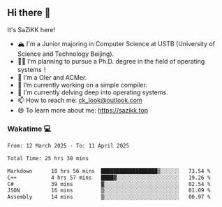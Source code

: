## Hi there 👋

It's SaZiKK here!

- 🏔️ I'm a Junior majoring in Computer Science  at USTB (University of Science and Technology Beijing).
- 🧑‍🎓 I'm planning to pursue a Ph.D. degree in the field of operating systems！
- 🚀 I'm a OIer and ACMer.
- 🔭 I’m currently working on a simple compiler.
- 🌱 I'm currently delving deep into operating systems.
- 📫 How to reach me: ck_look@outlook.com
- 😄 To learn more about me: https://sazikk.top

  
<!--
**SaZiKK/SaZiKK** is a ✨ _special_ ✨ repository because its `README.md` (this file) appears on your GitHub profile.

Here are some ideas to get you started:

- 🔭 I’m currently working on ...
- 🌱 I’m currently learning ...
- 👯 I’m looking to collaborate on ...
- 🤔 I’m looking for help with ...
- 💬 Ask me about ...
- 📫 How to reach me: ...
- 😄 Pronouns: ...
- ⚡ Fun fact: ...
-->

### Wakatime 💻

<!--START_SECTION:waka-->

```txt
From: 12 March 2025 - To: 11 April 2025

Total Time: 25 hrs 30 mins

Markdown      18 hrs 56 mins  ██████████████████▒░░░░░░   73.54 %
C++           4 hrs 57 mins   ████▓░░░░░░░░░░░░░░░░░░░░   19.26 %
C#            39 mins         ▓░░░░░░░░░░░░░░░░░░░░░░░░   02.54 %
JSON          16 mins         ▒░░░░░░░░░░░░░░░░░░░░░░░░   01.09 %
Assembly      14 mins         ▒░░░░░░░░░░░░░░░░░░░░░░░░   00.97 %
```

<!--END_SECTION:waka-->
